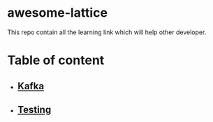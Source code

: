 # awesome-lattice
This repo contain all the learning link which will help other developer.

# Table of content
- ## [Kafka](https://github.com/LatticeInnovations/awesome-lattice/blob/master/Kafka.md)

- ## [Testing](https://github.com/LatticeInnovations/awesome-lattice/blob/master/Testing.md)